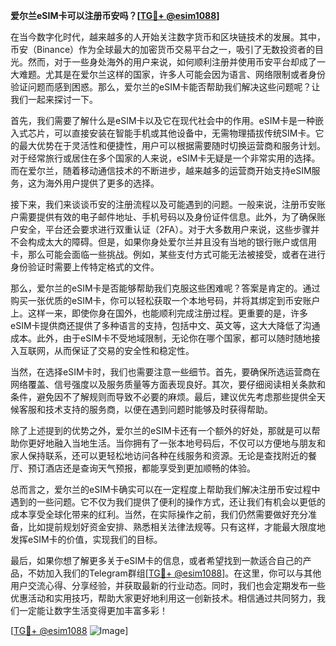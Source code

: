 **爱尔兰eSIM卡可以注册币安吗？[[TG💪+ @esim1088](https://t.me/s/esim1088)]**

在当今数字化时代，越来越多的人开始关注数字货币和区块链技术的发展。其中，币安（Binance）作为全球最大的加密货币交易平台之一，吸引了无数投资者的目光。然而，对于一些身处海外的用户来说，如何顺利注册并使用币安平台却成了一大难题。尤其是在爱尔兰这样的国家，许多人可能会因为语言、网络限制或者身份验证问题而感到困惑。那么，爱尔兰的eSIM卡能否帮助我们解决这些问题呢？让我们一起来探讨一下。

首先，我们需要了解什么是eSIM卡以及它在现代社会中的作用。eSIM卡是一种嵌入式芯片，可以直接安装在智能手机或其他设备中，无需物理插拔传统SIM卡。它的最大优势在于灵活性和便捷性，用户可以根据需要随时切换运营商和服务计划。对于经常旅行或居住在多个国家的人来说，eSIM卡无疑是一个非常实用的选择。而在爱尔兰，随着移动通信技术的不断进步，越来越多的运营商开始支持eSIM服务，这为海外用户提供了更多的选择。

接下来，我们来谈谈币安的注册流程以及可能遇到的问题。一般来说，注册币安账户需要提供有效的电子邮件地址、手机号码以及身份证件信息。此外，为了确保账户安全，平台还会要求进行双重认证（2FA）。对于大多数用户来说，这些步骤并不会构成太大的障碍。但是，如果你身处爱尔兰并且没有当地的银行账户或信用卡，那么可能会面临一些挑战。例如，某些支付方式可能无法被接受，或者在进行身份验证时需要上传特定格式的文件。

那么，爱尔兰的eSIM卡是否能够帮助我们克服这些困难呢？答案是肯定的。通过购买一张优质的eSIM卡，你可以轻松获取一个本地号码，并将其绑定到币安账户上。这样一来，即使你身在国外，也能顺利完成注册过程。更重要的是，许多eSIM卡提供商还提供了多种语言的支持，包括中文、英文等，这大大降低了沟通成本。此外，由于eSIM卡不受地域限制，无论你在哪个国家，都可以随时随地接入互联网，从而保证了交易的安全性和稳定性。

当然，在选择eSIM卡时，我们也需要注意一些细节。首先，要确保所选运营商在网络覆盖、信号强度以及服务质量等方面表现良好。其次，要仔细阅读相关条款和条件，避免因不了解规则而导致不必要的麻烦。最后，建议优先考虑那些提供全天候客服和技术支持的服务商，以便在遇到问题时能够及时获得帮助。

除了上述提到的优势之外，爱尔兰的eSIM卡还有一个额外的好处，那就是可以帮助你更好地融入当地生活。当你拥有了一张本地号码后，不仅可以方便地与朋友和家人保持联系，还可以更轻松地访问各种在线服务和资源。无论是查找附近的餐厅、预订酒店还是查询天气预报，都能享受到更加顺畅的体验。

总而言之，爱尔兰的eSIM卡确实可以在一定程度上帮助我们解决注册币安过程中遇到的一些问题。它不仅为我们提供了便利的操作方式，还让我们有机会以更低的成本享受全球化带来的红利。当然，在实际操作之前，我们仍然需要做好充分准备，比如提前规划好资金安排、熟悉相关法律法规等。只有这样，才能最大限度地发挥eSIM卡的价值，实现我们的目标。

最后，如果你想了解更多关于eSIM卡的信息，或者希望找到一款适合自己的产品，不妨加入我们的Telegram群组[[TG💪+ @esim1088](https://t.me/s/esim1088)]。在这里，你可以与其他用户交流心得、分享经验，并获取最新的行业动态。同时，我们也会定期发布一些优惠活动和实用技巧，帮助大家更好地利用这一创新技术。相信通过共同努力，我们一定能让数字生活变得更加丰富多彩！

[[TG💪+ @esim1088](https://t.me/s/esim1088) ![Image](https://i.postimg.cc/4NQfJmqS/Snipaste-2025-05-13-00-14-12.png)]